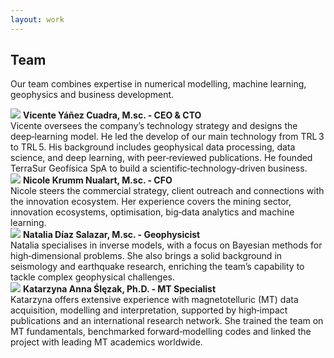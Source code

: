 ```yaml
---
layout: work 
---
```


## Team

Our team combines expertise in numerical modelling, machine learning, geophysics and business development.

<div class="pair">
<img src="{{ site.baseurl }}/assets/img/content/equipo/vicente.png" class="float-left">
<strong>Vicente Yáñez Cuadra, M.sc. - CEO & CTO</strong>
<br>
Vicente oversees the company’s technology strategy and designs the deep‑learning model. He led the develop of our main technology from TRL 3 to TRL 5. His background includes geophysical data processing, data science, and deep learning, with peer‑reviewed publications. He founded TerraSur Geofísica SpA to build a scientific‑technology‑driven business. 
</div>

<div class="pair">
<img src="{{ site.baseurl }}/assets/img/content/equipo/niki.jpeg" class="float-left">
<strong> Nicole Krumm Nualart, M.sc. - CFO</strong>
<br>
Nicole steers the commercial strategy, client outreach and connections with the innovation ecosystem. Her experience covers the mining sector, innovation ecosystems, optimisation, big‑data analytics and machine learning.
</div>

<div class="pair">
<img src="{{ site.baseurl }}/assets/img/content/equipo/natalia.png" class="float-left">
<strong>Natalia Díaz Salazar, M.sc. - Geophysicist</strong>
<br>
Natalia specialises in inverse models, with a focus on Bayesian methods for high‑dimensional problems. She also brings a solid background in seismology and earthquake research, enriching the team’s capability to tackle complex geophysical challenges.
</div>

<div class="pair">
<img src="{{ site.baseurl }}/assets/img/content/equipo/katya.jpeg" class="float-left">
<strong>Katarzyna Anna Ślęzak, Ph.D. - MT Specialist</strong>
<br>
Katarzyna offers extensive experience with magnetotelluric (MT) data acquisition, modelling and interpretation, supported by high‑impact publications and an international research network. She trained the team on MT fundamentals, benchmarked forward‑modelling codes and linked the project with leading MT academics worldwide.
</div>


